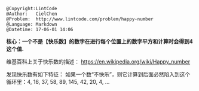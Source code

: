 ```
@Copyright:LintCode
@Author:   CielChen
@Problem:  http://www.lintcode.com/problem/happy-number
@Language: Markdown
@Datetime: 17-06-01 14:06
```

**核心：一个不是【快乐数】的数字在进行每个位置上的数字平方和计算时会得到4这个值.**

维基百科上关于快乐数的描述： https://en.wikipedia.org/wiki/Happy_number

发现快乐数有如下特征：
如果一个数“不快乐”，则它计算到后面必然陷入到这个循环里：4, 16, 37, 58, 89, 145, 42, 20, 4, ...